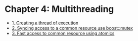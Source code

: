 # Chapter 4: Multithreading

- [1. Creating a thread of execution](recipe_01/README.md)
- [2. Syncing access to a common resource use boost::mutex](recipe_02/README.md)
- [3. Fast access to common resource using atomics](recipe_03/README.md)

